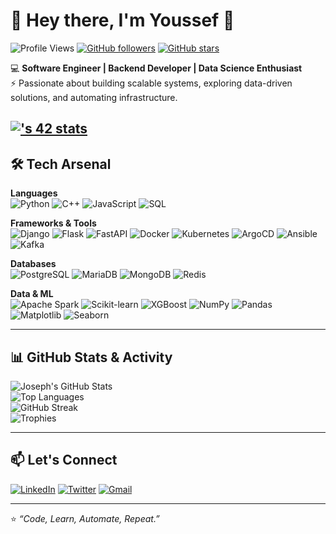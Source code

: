 # 👋 Hey there, I'm Youssef 🚀  

![Profile Views](https://komarev.com/ghpvc/?username=josephardev&label=Profile%20Views&color=blue&style=flat)  [![GitHub followers](https://img.shields.io/github/followers/josephardev?label=Follow&style=social)](https://github.com/josephardev)  [![GitHub stars](https://img.shields.io/github/stars/josephardev?affiliations=OWNER%2CCOLLABORATOR&style=social)](https://github.com/josephardev)  

💻 **Software Engineer | Backend Developer | Data Science Enthusiast**  
⚡ Passionate about building scalable systems, exploring data-driven solutions, and automating infrastructure.  

[![<username>'s 42 stats](https://badge.mediaplus.ma/levi/yoyahya)](https://github.com/oakoudad/badge42)
---

## 🛠️ Tech Arsenal  

**Languages**  
![Python](https://img.shields.io/badge/Python-3776AB?style=for-the-badge&logo=python&logoColor=white)  ![C++](https://img.shields.io/badge/C++-00599C?style=for-the-badge&logo=cplusplus&logoColor=white)  ![JavaScript](https://img.shields.io/badge/JavaScript-F7DF1E?style=for-the-badge&logo=javascript&logoColor=black)  ![SQL](https://img.shields.io/badge/SQL-025E8C?style=for-the-badge&logo=postgresql&logoColor=white)  

**Frameworks & Tools**  
![Django](https://img.shields.io/badge/Django-092E20?style=for-the-badge&logo=django&logoColor=white)  ![Flask](https://img.shields.io/badge/Flask-000000?style=for-the-badge&logo=flask&logoColor=white)  ![FastAPI](https://img.shields.io/badge/FastAPI-009688?style=for-the-badge&logo=fastapi&logoColor=white)  ![Docker](https://img.shields.io/badge/Docker-2496ED?style=for-the-badge&logo=docker&logoColor=white)  ![Kubernetes](https://img.shields.io/badge/Kubernetes-326CE5?style=for-the-badge&logo=kubernetes&logoColor=white)  ![ArgoCD](https://img.shields.io/badge/ArgoCD-F24C00?style=for-the-badge&logo=argo&logoColor=white)  ![Ansible](https://img.shields.io/badge/Ansible-EE0000?style=for-the-badge&logo=ansible&logoColor=white)  ![Kafka](https://img.shields.io/badge/Apache%20Kafka-231F20?style=for-the-badge&logo=apachekafka&logoColor=white)  

**Databases**  
![PostgreSQL](https://img.shields.io/badge/PostgreSQL-316192?style=for-the-badge&logo=postgresql&logoColor=white)  ![MariaDB](https://img.shields.io/badge/MariaDB-003545?style=for-the-badge&logo=mariadb&logoColor=white)  ![MongoDB](https://img.shields.io/badge/MongoDB-47A248?style=for-the-badge&logo=mongodb&logoColor=white)  ![Redis](https://img.shields.io/badge/Redis-DC382D?style=for-the-badge&logo=redis&logoColor=white)  

**Data & ML**  
![Apache Spark](https://img.shields.io/badge/Apache%20Spark-E25A1C?style=for-the-badge&logo=apachespark&logoColor=white)  ![Scikit-learn](https://img.shields.io/badge/Scikit--Learn-F7931E?style=for-the-badge&logo=scikitlearn&logoColor=white)  ![XGBoost](https://img.shields.io/badge/XGBoost-EB5C20?style=for-the-badge&logo=python&logoColor=white)  ![NumPy](https://img.shields.io/badge/Numpy-013243?style=for-the-badge&logo=numpy&logoColor=white)  ![Pandas](https://img.shields.io/badge/Pandas-150458?style=for-the-badge&logo=pandas&logoColor=white)  ![Matplotlib](https://img.shields.io/badge/Matplotlib-005571?style=for-the-badge&logo=plotly&logoColor=white)  ![Seaborn](https://img.shields.io/badge/Seaborn-3C4C66?style=for-the-badge&logo=python&logoColor=white)  

---

## 📊 GitHub Stats & Activity  

![Joseph's GitHub Stats](https://github-readme-stats.vercel.app/api?username=josephardev&show_icons=true&theme=radical)  
![Top Languages](https://github-readme-stats.vercel.app/api/top-langs/?username=josephardev&layout=compact&theme=radical)  
![GitHub Streak](https://streak-stats.demolab.com?user=josephardev&theme=radical&border_radius=10)  
![Trophies](https://github-profile-trophy.vercel.app/?username=josephardev&theme=radical&margin-w=10&margin-h=10)  

---

## 📫 Let's Connect  

[![LinkedIn](https://img.shields.io/badge/LinkedIn-0A66C2?style=for-the-badge&logo=linkedin&logoColor=white)](https://www.linkedin.com/in/josephardev/)  [![Twitter](https://img.shields.io/badge/Twitter-1DA1F2?style=for-the-badge&logo=twitter&logoColor=white)](https://twitter.com/)  [![Gmail](https://img.shields.io/badge/Email-D14836?style=for-the-badge&logo=gmail&logoColor=white)](mailto:josephardev@gmail.com)  

---

⭐️ *“Code, Learn, Automate, Repeat.”*  
